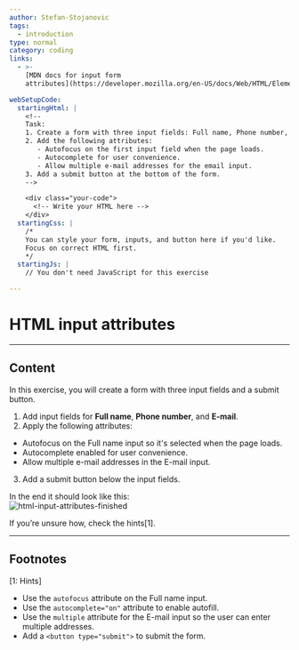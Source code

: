 ```yaml
---
author: Stefan-Stojanovic
tags:
  - introduction
type: normal
category: coding
links:
  - >-
    [MDN docs for input form
    attributes](https://developer.mozilla.org/en-US/docs/Web/HTML/Element/input){website}

webSetupCode:
  startingHtml: |
    <!-- 
    Task:
    1. Create a form with three input fields: Full name, Phone number, and E-mail.
    2. Add the following attributes:
       - Autofocus on the first input field when the page loads.
       - Autocomplete for user convenience.
       - Allow multiple e-mail addresses for the email input.
    3. Add a submit button at the bottom of the form.
    -->

    <div class="your-code">
      <!-- Write your HTML here -->
    </div>
  startingCss: |
    /* 
    You can style your form, inputs, and button here if you'd like.
    Focus on correct HTML first.
    */
  startingJs: |
    // You don't need JavaScript for this exercise

---
```


# HTML input attributes

---

## Content

In this exercise, you will create a form with three input fields and a submit button.  

1. Add input fields for **Full name**, **Phone number**, and **E-mail**.  
2. Apply the following attributes:  
  - Autofocus on the Full name input so it's selected when the page loads.  
  - Autocomplete enabled for user convenience.  
  - Allow multiple e-mail addresses in the E-mail input.  
3. Add a submit button below the input fields.  

In the end it should look like this:  
![html-input-attributes-finished](https://img.enkipro.com/c380485b7fd7c369b0e34ade5bbca33b.png)

If you’re unsure how, check the hints[1].

---

## Footnotes

[1: Hints]
- Use the `autofocus` attribute on the Full name input.  
- Use the `autocomplete="on"` attribute to enable autofill.  
- Use the `multiple` attribute for the E-mail input so the user can enter multiple addresses.  
- Add a `<button type="submit">` to submit the form.  
